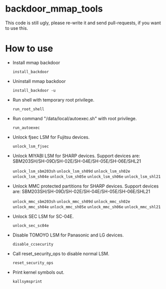 backdoor_mmap_tools
======================

This code is still ugly, please re-write it and send pull-requests, if you want to use this.


How to use
========

* Install mmap backdoor

  `install_backdoor`

* Uninstall mmap backdoor

	`install_backdoor -u`

* Run shell with temporary root privilege.

	`run_root_shell`

* Run command "/data/local/autoexec.sh" with root privilege.

	`run_autoexec`

* Unlock fjsec LSM for Fujitsu devices.

	`unlock_lsm_fjsec`

* Unlock MIYABI LSM for SHARP devices.
Support devices are: SBM203SH/SH-09D/SH-02E/SH-04E/SH-05E/SH-06E/SHL21

	`unlock_lsm_sbm203sh`
	`unlock_lsm_sh09d`
	`unlock_lsm_sh02e`
	`unlock_lsm_sh04e`
	`unlock_lsm_sh05e`
	`unlock_lsm_sh06e`
	`unlock_lsm_shl21`

* Unlock MMC protected partitions for SHARP devices.
Support devices are: SBM203SH/SH-09D/SH-02E/SH-04E/SH-05E/SH-06E/SHL21

	`unlock_mmc_sbm203sh`
	`unlock_mmc_sh09d`
	`unlock_mmc_sh02e`
	`unlock_mmc_sh04e`
	`unlock_mmc_sh05e`
	`unlock_mmc_sh06e`
	`unlock_mmc_shl21`

* Unlock SEC LSM for SC-04E.

	`unlock_sec_sc04e`
	
* Disable TOMOYO LSM for Panasonic and LG devices.

	`disable_ccsecurity`
	
* Call reset_security_ops to disable normal LSM.

	`reset_security_ops`

* Print kernel symbols out.

	`kallsymsprint`


